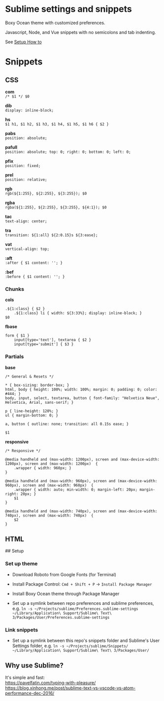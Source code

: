 # Sublime settings and snippets 

Boxy Ocean theme with customized preferences.

Javascript, Node, and Vue snippets with no semicolons and tab indenting.

See [Setup How to](#setup)

# Snippets

## CSS

**com**  
`/* $1 */ $0`

**dib**  
`display: inline-block; `

**hs**  
`$1 h1, $1 h2, $1 h3, $1 h4, $1 h5, $1 h6 { $2 } `

**pabs**  
`position: absolute; `

**pafull**  
`position: absolute; top: 0; right: 0; bottom: 0; left: 0; `

**pfix**  
`position: fixed; `

**prel**  
`position: relative; `

**rgb**   
`rgb(${1:255}, ${2:255}, ${3:255}); $0`

**rgba**  
`rgba(${1:255}, ${2:255}, ${3:255}, ${4:1}); $0`

**tac**  
`text-align: center; `

**tra**  
`transition: ${1:all} ${2:0.15}s ${3:ease}; `

**vat**  
`vertical-align: top; `

**:aft**  
`:after { $1 content: ''; } `

**:bef**  
`:before { $1 content: ''; } `


### Chunks

**cols**  
```
.${1:class} { $2 }
    .${1:class} li { width: ${3:33%}; display: inline-block; }
$0
```

**fbase**
```
form { $1 }
    input[type='text'], textarea { $2 }
    input[type='submit'] { $3 }
```


### Partials

**base**  
```
/* General & Resets */

* { box-sizing: border-box; }
html, body { height: 100%; width: 100%; margin: 0; padding: 0; color: #444; }
body, input, select, textarea, button { font-family: "Helvetica Neue", Helvetica, Arial, sans-serif; }

p { line-height: 120%; }
ul { margin-bottom: 0; }

a, button { outline: none; transition: all 0.15s ease; }

$1
```

**responsive**  
```
/* Responsive */

@media handheld and (max-width: 1200px), screen and (max-device-width: 1200px), screen and (max-width: 1200px)  {
	.wrapper { width: 960px; }
}

@media handheld and (max-width: 960px), screen and (max-device-width: 960px), screen and (max-width: 960px)  {
	.wrapper { width: auto; min-width: 0; margin-left: 20px; margin-right: 20px; }
	$1
}

@media handheld and (max-width: 740px), screen and (max-device-width: 740px), screen and (max-width: 740px)  {
	$2
}
```

## HTML






<a name="setup">
## Setup

### Set up theme
- Download Roboto from Google Fonts (for Terminal)

- Install Package Control:
`Cmd + Shift + P` -> `Install Package Manager`

- Install Boxy Ocean theme through Package Manager

- Set up a symlink between repo preferences and sublime preferences, e.g. `ln -s ~/Projects/sublime/Preferences.sublime-settings ~/Library/Application\ Support/Sublime\ Text\ 3/Packages/User/Preferences.sublime-settings`

### Link snippets
- Set up a symlink between this repo's snippets folder and Sublime's User Settings folder, e.g. `ln -s ~/Projects/sublime/Snippets/ ~/Library/Application\ Support/Sublime\ Text\ 3/Packages/User/`


## Why use Sublime?

It's simple and fast:  
https://pavelfatin.com/typing-with-pleasure/  
https://blog.xinhong.me/post/sublime-text-vs-vscode-vs-atom-performance-dec-2016/
